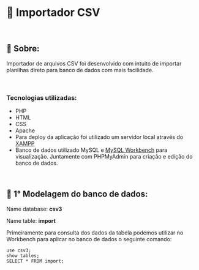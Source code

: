 # :page_facing_up: Importador CSV 

&nbsp;
## :book: Sobre: 
Importador de arquivos CSV foi desenvolvido com intuito de importar planilhas direto para banco de dados com mais facilidade.

&nbsp;

### Tecnologias utilizadas: 
* PHP
* HTML
* CSS
* Apache
* Para deploy da aplicação foi utilizado um servidor local através do <a href="https://www.apachefriends.org/pt_br/index.html">XAMPP</a>
* Banco de dados utilizado MySQL e <a href="https://dev.mysql.com/downloads/workbench/">MySQL Workbench</a> para visualização. Juntamente com PHPMyAdmin para criação e edição do banco de dados.

&nbsp;

## :game_die: 1° Modelagem do banco de dados: 
Name database: **csv3**
&nbsp;

Name table: **import**

Primeiramente para consulta dos dados da tabela podemos utilizar no Workbench para aplicar no banco de dados o seguinte comando: 

```
use csv3;
show tables;
SELECT * FROM import; 
```



